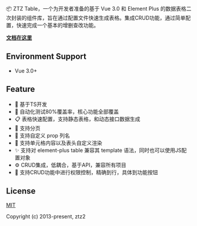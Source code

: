 

📦  ZTZ Table，一个为开发者准备的基于 Vue 3.0 和 Element Plus 的数据表格二次封装的组件库，旨在通过配置文件快速生成表格。集成CRUD功能，通过简单配置，快速完成一个基本的增删查改功能。

**[文档在这里](https://ztz-table.andou.live:9527)**

## Environment Support

* Vue 3.0+

## Feature

-  💪 基于TS开发
- 🧪 自动化测试80%覆盖率，核心功能全部覆盖
- 📋 表格快速配置，支持静态表格，和动态接口数据生成
- 📃 支持分页
- 🖖 支持自定义 prop 列名
- 🤟 支持单元格内容以及表头自定义渲染
- ✨ 支持对 element-plus table 兼容其 template 语法，同时也可以使用JS配置对象
- ⚙️ CRUD集成，低耦合，基于API，兼容所有项目
- 🚩 支持CRUD功能中进行权限控制，精确到行，具体到功能按钮

## License

[MIT](https://opensource.org/licenses/MIT)

Copyright (c) 2013-present, ztz2
